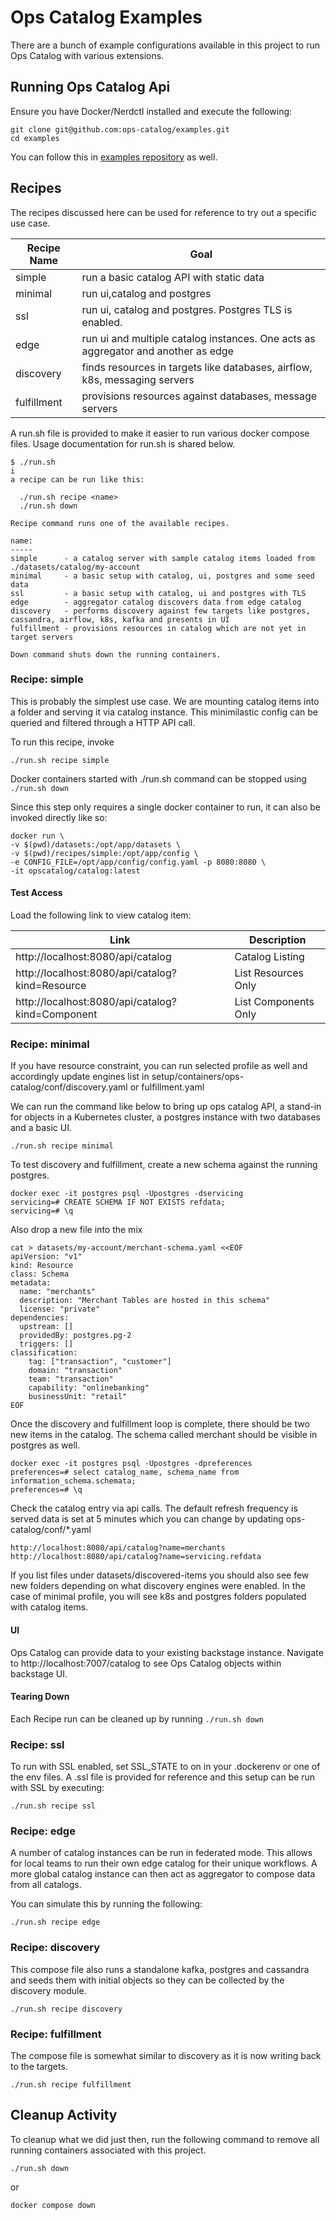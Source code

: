 # Ops Catalog Examples
There are a bunch of example configurations available in this project to run Ops Catalog with various extensions.

## Running Ops Catalog Api
Ensure you have Docker/Nerdctl installed and execute the following:

```shell
git clone git@github.com:ops-catalog/examples.git
cd examples
```
You can follow this in <a href="https://github.com/ops-catalog/examples" target="_blank">examples repository</a> as well.

## Recipes
The recipes discussed here can be used for reference to try out a specific use case.

|Recipe Name|Goal|
|---|---|
|simple|run a basic catalog API with static data|
|minimal|run ui,catalog and postgres|
|ssl|run ui, catalog and postgres. Postgres TLS is enabled.|
|edge|run ui and multiple catalog instances. One acts as aggregator and another as edge|
|discovery|finds resources in targets like databases, airflow, k8s, messaging servers|
|fulfillment|provisions resources against databases, message servers|

A run.sh file is provided to make it easier to run various docker compose files. Usage documentation for run.sh is shared below.

```shell
$ ./run.sh                                                                                                                 i
a recipe can be run like this:

  ./run.sh recipe <name>
  ./run.sh down

Recipe command runs one of the available recipes.

name:
-----
simple      - a catalog server with sample catalog items loaded from ./datasets/catalog/my-account
minimal     - a basic setup with catalog, ui, postgres and some seed data
ssl         - a basic setup with catalog, ui and postgres with TLS
edge        - aggregator catalog discovers data from edge catalog
discovery   - performs discovery against few targets like postgres, cassandra, airflow, k8s, kafka and presents in UI
fulfillment - provisions resources in catalog which are not yet in target servers

Down command shuts down the running containers.

```

### Recipe: simple
This is probably the simplest use case. We are mounting catalog items into a folder and serving it via catalog instance. This minimilastic config can be queried and filtered through a HTTP API call.

To run this recipe, invoke

```shell
./run.sh recipe simple
```

Docker containers started with ./run.sh command can be stopped using ```./run.sh down```

Since this step only requires a single docker container to run, it can also be invoked directly like so:

```shell
docker run \
-v $(pwd)/datasets:/opt/app/datasets \
-v $(pwd)/recipes/simple:/opt/app/config \
-e CONFIG_FILE=/opt/app/config/config.yaml -p 8080:8080 \
-it opscatalog/catalog:latest
```

#### Test Access
Load the following link to view catalog item:

|Link|Description|
|---|---|
|http://localhost:8080/api/catalog| Catalog Listing|
|http://localhost:8080/api/catalog?kind=Resource| List Resources Only|
|http://localhost:8080/api/catalog?kind=Component|List Components Only|


### Recipe: minimal
If you have resource constraint, you can run selected profile as well and accordingly update engines list in setup/containers/ops-catalog/conf/discovery.yaml or fulfillment.yaml

We can run the command like below to bring up ops catalog API, a stand-in for objects in a Kubernetes cluster,  a postgres instance with two databases and a basic UI.

```shell
./run.sh recipe minimal
```



To test discovery and fulfillment, create a new schema against the running postgres.

```shell
docker exec -it postgres psql -Upostgres -dservicing 
servicing=# CREATE SCHEMA IF NOT EXISTS refdata;
servicing=# \q
```

Also drop a new file into the mix

```shell
cat > datasets/my-account/merchant-schema.yaml <<EOF
apiVersion: "v1"
kind: Resource
class: Schema
metadata:
  name: "merchants"
  description: "Merchant Tables are hosted in this schema"
  license: "private"
dependencies:
  upstream: []
  providedBy: postgres.pg-2
  triggers: []
classification:
    tag: ["transaction", "customer"]
    domain: "transaction"
    team: "transaction"
    capability: "onlinebanking"
    businessUnit: "retail"
EOF
```

Once the discovery and fulfillment loop is complete, there should be two new items in the catalog.
The schema called merchant should be visible in postgres as well.

```shell
docker exec -it postgres psql -Upostgres -dpreferences
preferences=# select catalog_name, schema_name from information_schema.schemata;
preferences=# \q
```


Check the catalog entry via api calls. The default refresh frequency is served data is set at 5 minutes which you can change by updating ops-catalog/conf/*.yaml

```shell 
http://localhost:8080/api/catalog?name=merchants
http://localhost:8080/api/catalog?name=servicing.refdata
```

If you list files under datasets/discovered-items you should also see few new folders depending on what discovery engines were enabled. In the case of minimal profile, you will see k8s and postgres folders populated with catalog items. 

#### UI
Ops Catalog can provide data to your existing backstage instance. Navigate to http://localhost:7007/catalog to see Ops Catalog objects within backstage UI.


#### Tearing Down
Each Recipe run can be cleaned up by running ```./run.sh down```

### Recipe: ssl

To run with SSL enabled, set SSL_STATE to on in your .dockerenv or one of the env files. A .ssl file is provided for reference and this setup can be run with SSL by executing:

```shell
./run.sh recipe ssl
```

### Recipe: edge
A number of catalog instances can be run in federated mode. This allows for local teams to run their own edge catalog for their unique workflows. A more global catalog instance can then act as aggregator to compose data from all catalogs.

You can simulate this by running the following:

```shell
./run.sh recipe edge
```


### Recipe: discovery
This compose file also runs a standalone kafka, postgres and cassandra and seeds them with initial objects so they can be collected by the discovery module.

```shell
./run.sh recipe discovery
```

### Recipe: fulfillment
The compose file is somewhat similar to discovery as it is now writing back to the targets.

```shell
./run.sh recipe fulfillment
```


## Cleanup Activity
To cleanup what we did just then, run the following command to remove all running containers associated with this project.

```shell
./run.sh down
```

or

```shell
docker compose down
```
